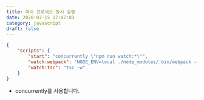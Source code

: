 ```yaml
---
title: 여러 프로세스 동시 실행
date: 2020-07-15 17:07:83
category: javascript
draft: false
---
```


```json
{
	"scripts": {
		"start": "concurrently \"npm run watch:*\"",
		"watch:webpack": "NODE_ENV=local ./node_modules/.bin/webpack --mode=development -w",
		"watch:tsc": "tsc -w"
	}
}
```

- concurrently를 사용합니다.
